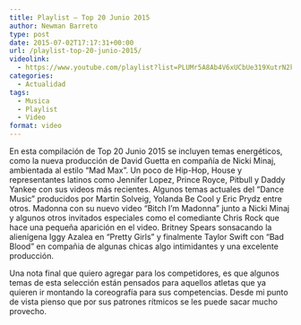 ```yaml
---
title: Playlist – Top 20 Junio 2015
author: Newman Barreto
type: post
date: 2015-07-02T17:17:31+00:00
url: /playlist-top-20-junio-2015/
videolink:
  - https://www.youtube.com/playlist?list=PLUMr5A8Ab4V6xUCbUe319XutrN2kRgotZ
categories:
  - Actualidad
tags:
  - Musica
  - Playlist
  - Video
format: video
---
```

En esta compilación de Top 20 Junio 2015 se incluyen temas energéticos, como la nueva producción de David Guetta en compañía de Nicki Minaj, ambientada al estilo &#8220;Mad Max&#8221;. Un poco de Hip-Hop, House y representantes latinos como Jennifer Lopez, Prince Royce, Pitbull y Daddy Yankee con sus videos más recientes. Algunos temas actuales del &#8220;Dance Music&#8221; producidos por Martin Solveig, Yolanda Be Cool y Eric Prydz entre otros. Madonna con su nuevo video &#8220;Bitch I&#8217;m Madonna&#8221; junto a Nicki Minaj y algunos otros invitados especiales como el comediante Chris Rock que hace una pequeña aparición en el video. Britney Spears sonsacando la alienígena Iggy Azalea en &#8220;Pretty Girls&#8221; y finalmente Taylor Swift con &#8220;Bad Blood&#8221; en compañia de algunas chicas algo intimidantes y una excelente producción.

Una nota final que quiero agregar para los competidores, es que algunos temas de esta selección están pensados para aquellos atletas que ya quieren ir montando la coreografía para sus competencias. Desde mi punto de vista pienso que por sus patrones rítmicos se les puede sacar mucho provecho.